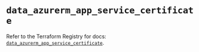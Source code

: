 # `data_azurerm_app_service_certificate`

Refer to the Terraform Registry for docs: [`data_azurerm_app_service_certificate`](https://registry.terraform.io/providers/hashicorp/azurerm/3.103.0/docs/data-sources/app_service_certificate).
